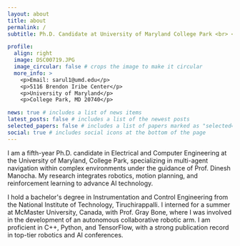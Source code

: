 ```yaml
---
layout: about
title: about
permalink: /
subtitle: Ph.D. Candidate at University of Maryland College Park <br> <b>Robotics | Motion Planning | Planning under Uncertainty | Reinforcement Learning </b> <br><br>

profile: 
  align: right 
  image: DSC00719.JPG
  image_circular: false # crops the image to make it circular
  more_info: >
    <p>Email: sarul1@umd.edu</p>
    <p>5116 Brendon Iribe Center</p>
    <p>University of Maryland</p>
    <p>College Park, MD 20740</p>

news: true # includes a list of news items
latest_posts: false # includes a list of the newest posts
selected_papers: false # includes a list of papers marked as "selected={true}"
social: true # includes social icons at the bottom of the page
---
```

I am a fifth-year Ph.D. candidate in Electrical and Computer Engineering at the University of Maryland, College Park, specializing in multi-agent navigation within complex environments under the guidance of Prof. Dinesh Manocha. My research integrates robotics, motion planning, and reinforcement learning to advance AI technology.

I hold a bachelor's degree in Instrumentation and Control Engineering from the National Institute of Technology, Tiruchirappalli. I interned for a summer at McMaster University, Canada, with Prof. Gray Bone, where I was involved in the development of an autonomous collaborative robotic arm. I am proficient in C++, Python, and TensorFlow, with a strong publication record in top-tier robotics and AI conferences.
